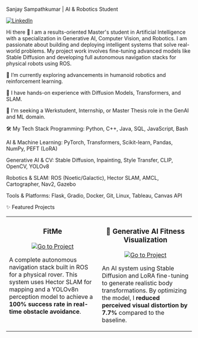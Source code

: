 Sanjay Sampathkumar | AI & Robotics Student
<p align="left">
<a href="https://www.google.com/search?q=https://www.linkedin.com/in/sanjay160302" target="_blank">
<img src="https://www.google.com/search?q=https://img.shields.io/badge/LinkedIn-0077B5%3Fstyle%3Dfor-the-badge%26logo%3Dlinkedin%26logoColor%3Dwhite" alt="LinkedIn"/>
</a>
</p>

Hi there 👋
I am a results-oriented Master's student in Artificial Intelligence with a specialization in Generative AI, Computer Vision, and Robotics. I am passionate about building and deploying intelligent systems that solve real-world problems. My project work involves fine-tuning advanced models like Stable Diffusion and developing full autonomous navigation stacks for physical robots using ROS.

🤖 I’m currently exploring advancements in humanoid robotics and reinforcement learning.

🧠 I have hands-on experience with Diffusion Models, Transformers, and SLAM.

🚀 I'm seeking a Werkstudent, Internship, or Master Thesis role in the GenAI and ML domain.

🛠️ My Tech Stack
Programming: Python, C++, Java, SQL, JavaScript, Bash

AI & Machine Learning: PyTorch, Transformers, Scikit-learn, Pandas, NumPy, PEFT (LoRA)

Generative AI & CV: Stable Diffusion, Inpainting, Style Transfer, CLIP, OpenCV, YOLOv8

Robotics & SLAM: ROS (Noetic/Galactic), Hector SLAM, AMCL, Cartographer, Nav2, Gazebo

Tools & Platforms: Flask, Gradio, Docker, Git, Linux, Tableau, Canvas API

✨ Featured Projects
<table>
<tr>
<td width="50%" valign="top">
<h3 align="center">FitMe</h3>
<div align="center">
<a href="https://github.com/Hi1603/FitMe" target="_blank">
<!-- IMPORTANT: Create a GIF of your rover navigating in RViz/Gazebo and replace the src below. Use a tool like ezgif.com -->
<img src="https://www.google.com/search?q=https://placehold.co/400x250/333/fff%3Ftext%3DRover%2BNavigation%2BGIF" alt="Go to Project" style="max-width:100%;" />
</a>
<br />
<p>
<a href="https://github.com/Hi1603/" target="_blank">
</a>
</p>
<p align="left">A complete autonomous navigation stack built in ROS for a physical rover. This system uses Hector SLAM for mapping and a YOLOv8n perception model to achieve a <strong>100% success rate in real-time obstacle avoidance</strong>.</p>
</div>
</td>
<td width="50%" valign="top">
<h3 align="center">🎨 Generative AI Fitness Visualization</h3>
<div align="center">
<a href="https://github.com/Hi1603/AI-Art-Transfer" target="_blank">
<!-- IMPORTANT: Create a GIF showing a before/after image transformation and replace the src below. -->
<img src="https://www.google.com/search?q=https://placehold.co/400x250/333/fff%3Ftext%3DFitMe%2BDemo%2BGIF" alt="Go to Project" style="max-width:100%;" />
</a>
<br />
<p>
<a href="https://github.com/Hi1603/AI-Art-Transfer" target="_blank">
</a>
</p>
<p align="left">An AI system using Stable Diffusion and LoRA fine-tuning to generate realistic body transformations. By optimizing the model, I <strong>reduced perceived visual distortion by 7.7%</strong> compared to the baseline.</p>
</div>
</td>
</tr>
</table>
